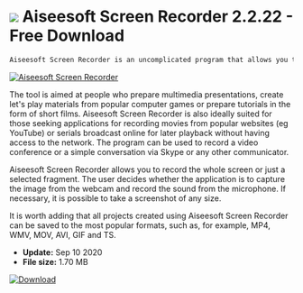 # ![](https://cdn.softexe.net/static/icon/1/aiseesoft-screen-recorder-8900.png) Aiseesoft Screen Recorder 2.2.22 - Free Download

```sh
Aiseesoft Screen Recorder is an uncomplicated program that allows you to record various user activities on your Windows operating system's desktop, in games and applications.
```
[![Aiseesoft Screen Recorder](https://gallery.dpcdn.pl/imgc/Tools/85955/g_-_420x350_1.5_-_x9223793f-af48-4ab8-8fb5-17b0be94c61e.jpg)](https://softexe.net/win/multimedia/video/aiseesoft-screen-recorder:haRR.html)

The tool is aimed at people who prepare multimedia presentations, create let's play materials from popular computer games or prepare tutorials in the form of short films. Aiseesoft Screen Recorder is also ideally suited for those seeking applications for recording movies from popular websites (eg YouTube) or serials broadcast online for later playback without having access to the network. The program can be used to record a video conference or a simple conversation via Skype or any other communicator.
 
 Aiseesoft Screen Recorder allows you to record the whole screen or just a selected fragment. The user decides whether the application is to capture the image from the webcam and record the sound from the microphone. If necessary, it is possible to take a screenshot of any size.
 
 It is worth adding that all projects created using Aiseesoft Screen Recorder can be saved to the most popular formats, such as, for example, MP4, WMV, MOV, AVI, GIF and TS.


- **Update:** Sep 10 2020
- **File size:** 1.70 MB

[![Download](https://cdn.softexe.net/static/img/download.png)](https://softexe.net/win/multimedia/video/aiseesoft-screen-recorder:haRR.html)

